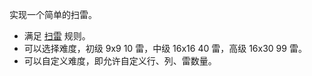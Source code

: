 实现一个简单的扫雷。

- 满足 [扫雷](https://baike.baidu.com/item/%E6%89%AB%E9%9B%B7/12543) 规则。
- 可以选择难度，初级 9x9 10 雷，中级 16x16 40 雷，高级 16x30 99 雷。
- 可以自定义难度，即允许自定义行、列、雷数量。

